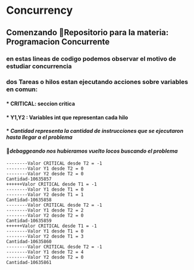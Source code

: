 # Concurrency
## Comenzando 🚀Repositorio para la materia: Programacion Concurrente
### en estas lineas de codigo podemos observar el motivo de estudiar concurrencia
### dos Tareas o hilos estan ejecutando acciones sobre variables en comun:
#### * CRITICAL: seccion critica 
#### * Y1,Y2 : Variables int que representan cada hilo
#### * _**Cantidad** representa la cantidad de instrucciones que se ejecutaron hasta llegar a el problema_
#### 📄_debaggeando nos hubieramos vuelto locos buscando el problema_
```
--------Valor CRITICAL desde T2 = -1
--------Valor Y1 desde T2 = 0
--------Valor Y2 desde T2 = 0
Cantidad-10635857
++++++Valor CRITICAL desde T1 = -1
--------Valor Y1 desde T1 = 0
--------Valor Y2 desde T1 = 1
Cantidad-10635858
--------Valor CRITICAL desde T2 = -1
--------Valor Y1 desde T2 = 2
--------Valor Y2 desde T2 = 0
Cantidad-10635859
++++++Valor CRITICAL desde T1 = -1
--------Valor Y1 desde T1 = 0
--------Valor Y2 desde T1 = 3
Cantidad-10635860
--------Valor CRITICAL desde T2 = -1
--------Valor Y1 desde T2 = 4
--------Valor Y2 desde T2 = 0
Cantidad-10635861
```
